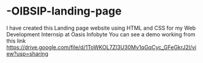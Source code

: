 # -OIBSIP-landing-page
I have created this Landing page website using HTML and CSS for my Web Development Internsip at Oasis Infobyte
You can see a demo working from this link
https://drive.google.com/file/d/1ToWKOL7Zl3U30My1qGqCyc_GFeGkrJ2l/view?usp=sharing
